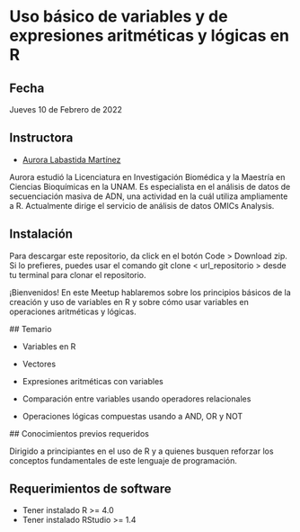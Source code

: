 # Uso básico de variables y de expresiones aritméticas y lógicas en R

## Fecha 
Jueves 10 de Febrero de 2022


## Instructora

- [Aurora Labastida Martínez](https://twitter.com/alabasti1)

Aurora estudió la Licenciatura en Investigación Biomédica y la Maestría en Ciencias Bioquímicas en la UNAM. Es especialista en el análisis de datos de secuenciación masiva de ADN, una actividad en la cuál utiliza ampliamente a R. Actualmente dirige el servicio de análisis de datos OMICs Analysis.


## Instalación

Para descargar este repositorio, da click en el botón Code > Download zip. Si lo prefieres, puedes usar el comando git clone < url_repositorio > desde tu terminal para clonar el repositorio.

¡Bienvenidos! En este Meetup hablaremos sobre los principios básicos de la creación y uso de variables en R y sobre cómo usar variables en operaciones aritméticas y lógicas.


## Temario

* Variables en R

* Vectores

* Expresiones aritméticas con variables

* Comparación entre variables usando operadores relacionales
	
* Operaciones lógicas compuestas usando a AND, OR y NOT


## Conocimientos previos requeridos

Dirigido a principiantes en el uso de R y a quienes busquen reforzar los conceptos fundamentales de este lenguaje de programación.


## Requerimientos de software

+ Tener instalado R >= 4.0
+ Tener instalado RStudio >= 1.4


